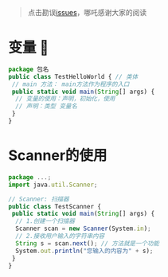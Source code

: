 > 点击勘误[issues](https://github.com/webVueBlog/learn-web/issues)，哪吒感谢大家的阅读

# 变量 📝

```js
package 包名
public class TestHelloWorld { // 类体
 // main 方法： main方法作为程序的入口
 public static void main(String[] args) {
  // 变量的使用：声明，初始化，使用
  // 声明：类型 变量名
 }
}
```

# Scanner的使用

```js
package ...;
import java.util.Scanner;

// Scanner: 扫描器
public class TestScanner {
 public static void main(String[] args) {
  // 1.创建一个扫描器
  Scanner scan = new Scanner(System.in);
  // 2.接收用户输入的字符串内容
  String s = scan.next(); // 方法就是一个功能
  System.out.println("您输入的内容为" + s);
 }
}
```


